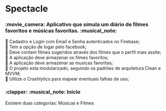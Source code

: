 # Spectacle

<h3>:movie_camera: Aplicativo que simula um diário de filmes favoritos e músicas favoritas. :musical_note:</h3>


:paperclip: Cadastro e Login com Email e Senha autenticados no Firebase;<br>
:paperclip: Tem a opção de logar pelo facebook;<br>
:paperclip: Deve contem filmes sugeridos através dos filmes que o perfil mais assite;<br>
:paperclip: A aplicação deve armazenar os filmes favoritos;<br>
:musical_note: A aplicação deve armazenar as musicas favoritas;<br>
:paperclip: O projeto esta modularizado, seguindo os padrões de arquitetura Clean e MVVM;<br>
:paperclip: Utilize o Crashlytics para mapear eventuais falhas de uso;<br>

<p><h3>:clapper: :musical_note: Início </h3>
Existem duas categorias: Músicas e Filmes<br>
